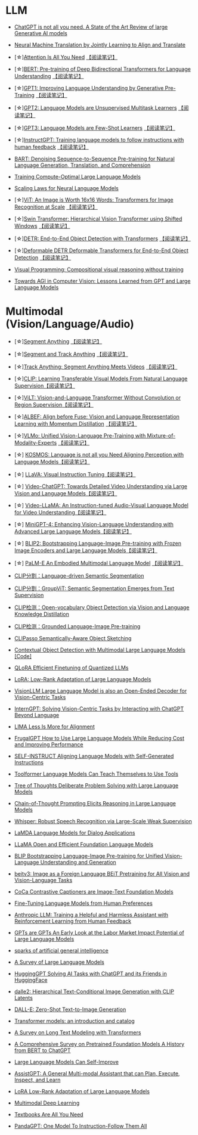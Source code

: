 # LLM
* [ChatGPT is not all you need. A State of the Art Review of large Generative AI models](https://arxiv.org/abs/2301.04655)
* [Neural Machine Translation by Jointly Learning to Align and Translate](https://arxiv.org/pdf/1409.0473.pdf)
* [☆][Attention Is All You Need](https://arxiv.org/pdf/1706.03762.pdf)  [【阅读笔记】](https://zhuanlan.zhihu.com/p/634627008)
* [☆][BERT: Pre-training of Deep Bidirectional Transformers for Language Understanding](https://arxiv.org/pdf/1810.04805.pdf) [【阅读笔记】](https://zhuanlan.zhihu.com/p/638895437)
* [☆][GPT1: Improving Language Understanding by Generative Pre-Training](https://www.cs.ubc.ca/~amuham01/LING530/papers/radford2018improving.pdf)  [【阅读笔记】](https://zhuanlan.zhihu.com/p/638298091)
* [☆][GPT2: Language Models are Unsupervised Multitask Learners](https://life-extension.github.io/2020/05/27/GPT%E6%8A%80%E6%9C%AF%E5%88%9D%E6%8E%A2/language-models.pdf) [【阅读笔记】](https://zhuanlan.zhihu.com/p/638298091)
* [☆][GPT3: Language Models are Few-Shot Learners](https://arxiv.org/pdf/2005.14165.pdf)  [【阅读笔记】](https://zhuanlan.zhihu.com/p/638298091)
* [☆][InstructGPT: Training language models to follow instructions with human feedback](https://arxiv.org/pdf/2203.02155.pdf)  [【阅读笔记】](https://zhuanlan.zhihu.com/p/638298091)
* [BART: Denoising Sequence-to-Sequence Pre-training for Natural Language Generation, Translation, and Comprehension]()
* [Training Compute-Optimal Large Language Models](https://arxiv.org/pdf/2203.15556.pdf)
* [Scaling Laws for Neural Language Models](https://arxiv.org/pdf/2001.08361.pdf)

* [☆][ViT: An Image is Worth 16x16 Words: Transformers for Image Recognition at Scale](https://arxiv.org/pdf/2010.11929.pdf) [【阅读笔记】](https://zhuanlan.zhihu.com/p/637849428)
* [☆][Swin Transformer: Hierarchical Vision Transformer using Shifted Windows](https://arxiv.org/pdf/2103.14030.pdf) [【阅读笔记】](https://zhuanlan.zhihu.com/p/637849428)
* [☆][DETR: End-to-End Object Detection with Transformers](https://arxiv.org/pdf/2005.12872.pdf) [【阅读笔记】](https://zhuanlan.zhihu.com/p/637849428)
* [☆][Deformable DETR Deformable Transformers for End-to-End Object Detection](https://arxiv.org/pdf/2010.04159.pdf) [【阅读笔记】](https://zhuanlan.zhihu.com/p/637849428)
* [Visual Programming: Compositional visual reasoning without training](https://arxiv.org/pdf/2211.11559.pdf)
* [Towards AGI in Computer Vision: Lessons Learned from GPT and Large Language Models](https://arxiv.org/pdf/2306.08641.pdf)

# Multimodal (Vision/Language/Audio)
* [☆][Segment Anything](https://arxiv.org/pdf/2304.02643.pdf) [【阅读笔记】](https://zhuanlan.zhihu.com/p/630808078)
* [☆][Segment and Track Anything](https://arxiv.org/pdf/2305.06558.pdf) [【阅读笔记】](https://zhuanlan.zhihu.com/p/630987885)
* [☆][Track Anything: Segment Anything Meets Videos](https://arxiv.org/pdf/2304.11968.pdf) [【阅读笔记】](https://zhuanlan.zhihu.com/p/630987885)
* [☆][CLIP: Learning Transferable Visual Models From Natural Language Supervision](https://arxiv.org/pdf/2103.00020.pdf)[【阅读笔记】](https://zhuanlan.zhihu.com/p/631046116)
* [☆][ViLT: Vision-and-Language Transformer Without Convolution or Region Supervision](https://arxiv.org/pdf/2102.03334.pdf)[【阅读笔记】](https://zhuanlan.zhihu.com/p/635802911)
* [☆][ALBEF: Align before Fuse: Vision and Language Representation Learning with Momentum Distillation](https://arxiv.org/pdf/2107.07651.pdf)  [【阅读笔记】](https://zhuanlan.zhihu.com/p/635127422/edit)
* [☆][VLMo: Unified Vision-Language Pre-Training with Mixture-of-Modality-Experts](https://arxiv.org/pdf/2111.02358.pdf) [【阅读笔记】](https://zhuanlan.zhihu.com/p/635116412)
* [☆] [KOSMOS: Language is not all you Need Aligning Perception with Language Models](https://arxiv.org/pdf/2302.14045.pdf)[【阅读笔记】](https://zhuanlan.zhihu.com/p/631396292)
* [☆] [LLaVA: Visual Instruction Tuning](https://arxiv.org/pdf/2304.08485.pdf)[【阅读笔记】](https://zhuanlan.zhihu.com/p/636584622)
* [☆] [Video-ChatGPT: Towards Detailed Video Understanding via Large Vision and Language Models](https://arxiv.org/pdf/2306.05424.pdf)[【阅读笔记】](https://zhuanlan.zhihu.com/p/636584622)
* [☆] [Video-LLaMA: An Instruction-tuned Audio-Visual Language Model for Video Understanding](https://arxiv.org/pdf/2306.02858.pdf)[【阅读笔记】](https://zhuanlan.zhihu.com/p/636854782)  
* [☆] [MiniGPT-4: Enhancing Vision-Language Understanding with Advanced Large Language Models](https://arxiv.org/pdf/2304.10592.pdf)[【阅读笔记】](https://zhuanlan.zhihu.com/p/636854782)  
* [☆] [BLIP2: Bootstrapping Language-Image Pre-training with Frozen Image Encoders and Large Language Models](https://arxiv.org/pdf/2301.12597.pdf)[【阅读笔记】](https://zhuanlan.zhihu.com/p/636854782)  
* [☆] [PaLM-E An Embodied Multimodal Language Model](https://arxiv.org/pdf/2303.03378.pdf) [【阅读笔记】](https://zhuanlan.zhihu.com/p/637430937)

* [CLIP分割：Language-driven Semantic Segmentation](https://arxiv.org/pdf/2201.03546.pdf)
* [CLIP分割：GroupViT: Semantic Segmentation Emerges from Text Supervision](https://arxiv.org/pdf/2202.11094.pdf)
* [CLIP检测：Open-vocabulary Object Detection via Vision and Language Knowledge Distillation](https://arxiv.org/pdf/2104.13921.pdf)
* [CLIP检测：Grounded Language-Image Pre-training](https://arxiv.org/pdf/2112.03857.pdf)
* [CLIPasso Semantically-Aware Object Sketching](https://arxiv.org/pdf/2202.05822.pdf)
* [Contextual Object Detection with Multimodal Large Language Models](https://arxiv.org/pdf/2305.18279.pdf) [[Code]](https://github.com/yuhangzang/ContextDET)

* [QLoRA Efficient Finetuning of Quantized LLMs](https://arxiv.org/pdf/2305.14314.pdf)
* [LoRA: Low-Rank Adaptation of Large Language Models](https://arxiv.org/pdf/2106.09685.pdf)
* [VisionLLM Large Language Model is also an Open-Ended Decoder for Vision-Centric Tasks](https://arxiv.org/pdf/2305.11175.pdf)
* [InternGPT: Solving Vision-Centric Tasks by Interacting with ChatGPT Beyond Language](https://arxiv.org/pdf/2305.05662.pdf)
* [LIMA Less Is More for Alignment](https://arxiv.org/pdf/2305.11206.pdf)
* [FrugalGPT How to Use Large Language Models While Reducing Cost and Improving Performance](https://arxiv.org/pdf/2305.05176.pdf)
* [SELF-INSTRUCT Aligning Language Models with Self-Generated Instructions](https://arxiv.org/pdf/2212.10560.pdf)
* [Toolformer Language Models Can Teach Themselves to Use Tools](https://arxiv.org/pdf/2302.04761.pdf)
* [Tree of Thoughts Deliberate Problem Solving with Large Language Models](https://arxiv.org/pdf/2305.10601.pdf)
* [Chain-of-Thought Prompting Elicits Reasoning in Large Language Models](https://arxiv.org/pdf/2201.11903.pdf)

* [Whisper: Robust Speech Recognition via Large-Scale Weak Supervision](https://arxiv.org/pdf/2212.04356.pdf)
* [LaMDA Language Models for Dialog Applications](https://arxiv.org/pdf/2201.08239.pdf)
* [LLaMA Open and Efficient Foundation Language Models](https://arxiv.org/pdf/2302.13971.pdf)
* [BLIP Bootstrapping Language-Image Pre-training for Unified Vision-Language Understanding and Generation](https://arxiv.org/pdf/2201.12086.pdf)
* [beitv3: Image as a Foreign Language BEiT Pretraining for All Vision and Vision-Language Tasks](https://arxiv.org/pdf/2208.10442.pdf)
* [CoCa Contrastive Captioners are Image-Text Foundation Models](https://arxiv.org/pdf/2205.01917.pdf)
* [Fine-Tuning Language Models from Human Preferences](https://arxiv.org/pdf/1909.08593.pdf)
* [Anthropic LLM: Training a Helpful and Harmless Assistant with Reinforcement Learning from Human Feedback](https://arxiv.org/pdf/2204.05862.pdf)
* [GPTs are GPTs An Early Look at the Labor Market Impact Potential of Large Language Models](https://arxiv.org/pdf/2303.10130.pdf)
* [sparks of artificial general intelligence](https://arxiv.org/pdf/2303.12712.pdf)
* [A Survey of Large Language Models](https://arxiv.org/pdf/2303.18223.pdf)
* [HuggingGPT Solving AI Tasks with ChatGPT and its Friends in HuggingFace](https://arxiv.org/pdf/2303.17580.pdf)
* [dalle2: Hierarchical Text-Conditional Image Generation with CLIP Latents](https://arxiv.org/pdf/2204.06125.pdf)
* [DALL-E: Zero-Shot Text-to-Image Generation](https://arxiv.org/pdf/2102.12092.pdf)
* [Transformer models: an introduction and catalog](https://arxiv.org/pdf/2302.07730.pdf)
* [A Survey on Long Text Modeling with Transformers](https://arxiv.org/pdf/2302.14502.pdf)
* [A Comprehensive Survey on Pretrained Foundation Models A History from BERT to ChatGPT](https://arxiv.org/pdf/2302.09419.pdf)
* [Large Language Models Can Self-Improve](https://arxiv.org/pdf/2210.11610.pdf)
* [AssistGPT: A General Multi-modal Assistant that can Plan, Execute, Inspect, and Learn](https://arxiv.org/pdf/2306.08640.pdf)
* [LoRA Low-Rank Adaptation of Large Language Models](https://arxiv.org/pdf/2106.09685.pdf)
* [Multimodal Deep Learning](https://arxiv.org/pdf/2301.04856.pdf)
* [Textbooks Are All You Need](https://arxiv.org/pdf/2306.11644.pdf)
* [PandaGPT: One Model To Instruction-Follow Them All](https://arxiv.org/pdf/2305.16355.pdf)